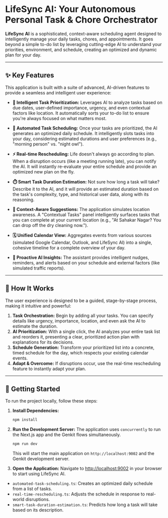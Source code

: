# LifeSync AI: Your Autonomous Personal Task & Chore Orchestrator

**LifeSync AI** is a sophisticated, context-aware scheduling agent designed to intelligently manage your daily tasks, chores, and appointments. It goes beyond a simple to-do list by leveraging cutting-edge AI to understand your priorities, environment, and schedule, creating an optimized and dynamic plan for your day.

---

## ✨ Key Features

This application is built with a suite of advanced, AI-driven features to provide a seamless and intelligent user experience:

*   **🧠 Intelligent Task Prioritization:** Leverages AI to analyze tasks based on due dates, user-defined importance, urgency, and even contextual factors like location. It automatically sorts your to-do list to ensure you're always focused on what matters most.

*   **🤖 Automated Task Scheduling:** Once your tasks are prioritized, the AI generates an optimized daily schedule. It intelligently slots tasks into your day, considering estimated durations and user preferences (e.g., "morning person" vs. "night owl").

*   **⚡ Real-time Rescheduling:** Life doesn't always go according to plan. When a disruption occurs (like a meeting running late), you can notify the AI. It will instantly re-evaluate your entire schedule and provide an optimized new plan on the fly.

*   **⏱️ Smart Task Duration Estimation:** Not sure how long a task will take? Describe it to the AI, and it will provide an estimated duration based on the task's complexity, type, and historical user data, along with its reasoning.

*   **📍 Context-Aware Suggestions:** The application simulates location awareness. A "Contextual Tasks" panel intelligently surfaces tasks that you can complete at your current location (e.g., "At Sahakar Nagar? You can drop off the dry cleaning now.").

*   **🗓️ Unified Calendar View:** Aggregates events from various sources (simulated Google Calendar, Outlook, and LifeSync AI) into a single, cohesive timeline for a complete overview of your day.

*   **🔔 Proactive AI Insights:** The assistant provides intelligent nudges, reminders, and alerts based on your schedule and external factors (like simulated traffic reports).

---

## 🚀 How It Works

The user experience is designed to be a guided, stage-by-stage process, making it intuitive and powerful:

1.  **Task Orchestration:** Begin by adding all your tasks. You can specify details like urgency, importance, location, and even ask the AI to estimate the duration.
2.  **AI Prioritization:** With a single click, the AI analyzes your entire task list and reorders it, presenting a clear, prioritized action plan with explanations for its decisions.
3.  **Schedule Generation:** Transform your prioritized list into a concrete, timed schedule for the day, which respects your existing calendar events.
4.  **Adapt & Overcome:** If disruptions occur, use the real-time rescheduling feature to instantly adapt your plan.

---

## 🏃 Getting Started

To run the project locally, follow these steps:

1.  **Install Dependencies:**
    ```bash
    npm install
    ```

2.  **Run the Development Server:**
    The application uses `concurrently` to run the Next.js app and the Genkit flows simultaneously.
    ```bash
    npm run dev
    ```
    This will start the main application on `http://localhost:9002` and the Genkit development server.

3.  **Open the Application:**
    Navigate to [http://localhost:9002](http://localhost:9002) in your browser to start using LifeSync AI.

*   `automated-task-scheduling.ts`: Creates an optimized daily schedule from a list of tasks.
*   `real-time-rescheduling.ts`: Adjusts the schedule in response to real-world disruptions.
*   `smart-task-duration-estimation.ts`: Predicts how long a task will take based on its description.
